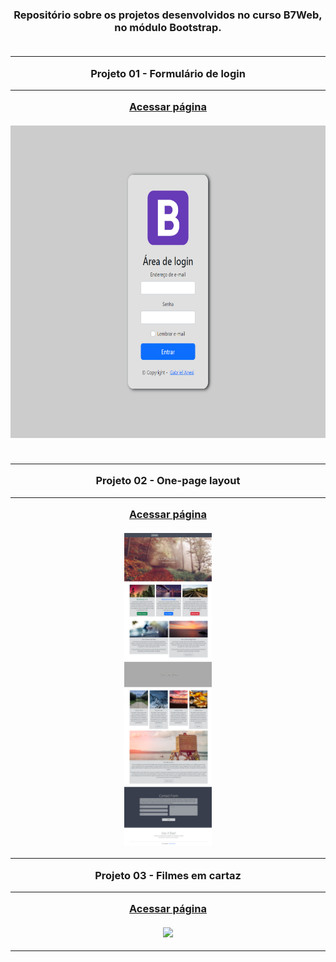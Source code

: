 <h3 align="center" dir="auto">Repositório sobre os projetos desenvolvidos no curso B7Web, no módulo Bootstrap.
<br></br>
<hr>
Projeto 01 - Formulário de login
<hr>
<a href="https://gabriel-anesi.github.io/_Bootstrap/01%20-%20Formulario%20de%20login">Acessar página</a>
<br></br>
<img src="https://github.com/gabriel-anesi/_Bootstrap/blob/master/01%20-%20Formulario%20de%20login/images/imagem%20site.png" height="500px">
<br></br>
<hr>
Projeto 02 - One-page layout
<hr>
<a href="https://gabriel-anesi.github.io/_Bootstrap/02%20-%20One-page%20layout">Acessar página</a>
<br></br>
<img src="https://github.com/gabriel-anesi/_Bootstrap/blob/master/02%20-%20One-page%20layout/assets/images/imagem%20site.png" height="500px">
<hr>
Projeto 03 - Filmes em cartaz
<hr>
<a href="https://gabriel-anesi.github.io/_Bootstrap/03%20-%20Filmes%20em%20cartaz">Acessar página</a>
<br></br>
<img src="https://github.com/gabriel-anesi/_Bootstrap/blob/master/03%20-%20Filmes%20em%20cartaz/assets/images/Imagem%20site.png" height="500px">
<hr>

